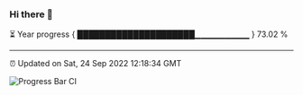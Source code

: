 ### Hi there 👋

⏳ Year progress { █████████████████████▁▁▁▁▁▁▁▁▁ } 73.02 %

---

⏰ Updated on Sat, 24 Sep 2022 12:18:34 GMT

![Progress Bar CI](https://github.com/Shyam-Makwana/GitHub-Actions-Demo/workflows/Progress%20Bar%20CI/badge.svg)
